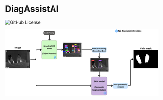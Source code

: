 # DiagAssistAI
![GitHub License](https://img.shields.io/github/license/WilhelmBuitrago/DiagAssitsIA)

<p float="center">
  <img src=".asset/model_p.png?raw=true"/>
</p>
